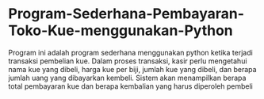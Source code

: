 # Program-Sederhana-Pembayaran-Toko-Kue-menggunakan-Python

Program ini adalah program sederhana menggunakan python ketika terjadi transaksi pembelian kue. 
Dalam proses transaksi, kasir perlu mengetahui nama kue yang dibeli, harga kue per biji, jumlah kue yang dibeli, dan berapa jumlah uang yang dibayarkan kembeli.
Sistem akan menampilkan berapa total pembayaran kue dan berapa kembalian yang harus diperoleh pembeli
